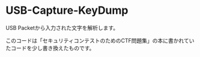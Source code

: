 # USB-Capture-KeyDump

USB Packetから入力された文字を解析します。  

このコードは「セキュリティコンテストのためのCTF問題集」の本に書かれていたコードを少し書き換えたものです。  
